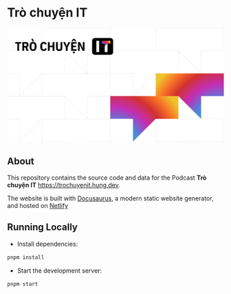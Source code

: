 # Trò chuyện IT

![](/static/img/social-card.jpg)

## About

This repository contains the source code and data for the Podcast **Trò chuyện IT** <https://trochuyenit.hung.dev>.

The website is built with [Docusaurus](https://docusaurus.io/), a modern static website generator, and hosted on [Netlify](https://www.netlify.app/)

## Running Locally

- Install dependencies:

```bash
pnpm install
```

- Start the development server:

```bash
pnpm start
```

